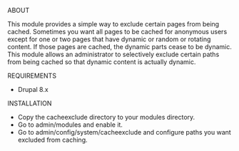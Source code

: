 ABOUT

This module provides a simple way to exclude certain pages from being cached.
Sometimes you want all pages to be cached for anonymous users except for one or
two pages that have dynamic or random or rotating content.
If those pages are cached, the dynamic parts cease to be dynamic.
This module allows an administrator to selectively exclude certain paths from
being cached so that dynamic content is actually dynamic.

REQUIREMENTS

- Drupal 8.x

INSTALLATION

- Copy the cacheexclude directory to your modules directory.
- Go to admin/modules and enable it.
- Go to admin/config/system/cacheexclude and configure paths you want excluded from caching.
